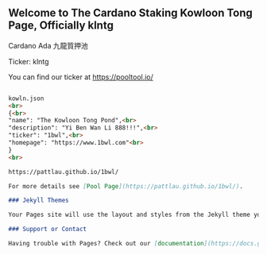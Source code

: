 ## Welcome to The Cardano Staking Kowloon Tong Page, Officially klntg

Cardano Ada 九龍質押池

Ticker: klntg

You can find our ticker at https://pooltool.io/

```markdown

kowln.json
<br>
{<br>
"name": "The Kowloon Tong Pond",<br>
"description": "Yi Ben Wan Li 888!!!",<br>
"ticker": "1bwl",<br>
"homepage": "https://www.1bwl.com"<br>
}
<br>

https://pattlau.github.io/1bwl/

For more details see [Pool Page](https://pattlau.github.io/1bwl/).

### Jekyll Themes

Your Pages site will use the layout and styles from the Jekyll theme you have selected in your [repository settings](https://github.com/pattlau/1bwl/settings/pages). The name of this theme is saved in the Jekyll `_config.yml` configuration file.

### Support or Contact

Having trouble with Pages? Check out our [documentation](https://docs.github.com/categories/github-pages-basics/) or [contact support](https://support.github.com/contact) and we’ll help you sort it out.
